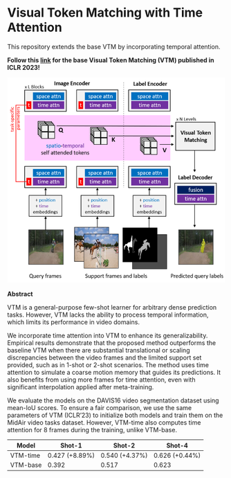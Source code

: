 # Visual Token Matching with Time Attention

This repository extends the base VTM by incorporating temporal attention.

**Follow this [link](https://github.com/GitGyun/visual_token_matching) for the base Visual Token Matching (VTM) published in ICLR 2023!**

![image-VTM](https://github.com/001honi/vtm_space_time/blob/base/asset/vtm-time.png)

**Abstract** 

VTM is a general-purpose few-shot learner for arbitrary dense prediction tasks. However, VTM lacks the ability to process temporal information, which limits its performance in video domains. 

We incorporate time attention into VTM to enhance its generalizability. Empirical results demonstrate that the proposed method outperforms the baseline VTM when there are substantial translational or scaling discrepancies between the video frames and the limited support set provided, such as in 1-shot or 2-shot scenarios. The method uses time attention to simulate a coarse motion memory that guides its predictions. It also benefits from using more frames for time attention, even with significant interpolation applied after meta-training. 

We evaluate the models on the DAVIS16 video segmentation dataset using mean-IoU scores. To ensure a fair comparison, we use the same parameters of VTM (ICLR’23) to initialize both models and train them on the MidAir video tasks dataset. However, VTM-time also computes time attention for 8 frames during the training, unlike VTM-base.

| Model    | Shot-1         | Shot-2         | Shot-4         |
|----------|----------------|----------------|----------------|
| VTM-time | 0.427 (+8.89%) | 0.540 (+4.37%) | 0.626 (+0.44%) |
| VTM-base | 0.392          | 0.517          | 0.623          |
